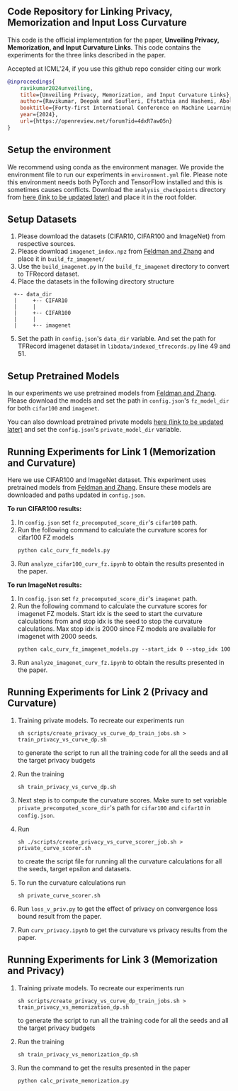 ## Code Repository for Linking Privacy, Memorization and Input Loss Curvature

This code is the official implementation for the paper, **Unveiling Privacy, Memorization, and Input Curvature Links**. This code contains the experiments for the three links described in the paper.

Accepted at ICML'24, if you use this github repo consider citing our work
```bibtex
@inproceedings{
    ravikumar2024unveiling,
    title={Unveiling Privacy, Memorization, and Input Curvature Links},
    author={Ravikumar, Deepak and Soufleri, Efstathia and Hashemi, Abolfazl and Roy, Kaushik},
    booktitle={Forty-first International Conference on Machine Learning},
    year={2024},
    url={https://openreview.net/forum?id=4dxR7awO5n}
}
```

Setup the environment
---------------------
We recommend using conda as the environment manager. We provide the environment file to run our experiments in `environment.yml` file. Please note this environment needs both PyTorch and TensorFlow installed and this is sometimes causes conflicts. Download the `analysis_checkpoints` directory from [here (link to be updated later)](example.com) and place it in the root folder.

Setup Datasets
--------------
1. Please download the datasets (CIFAR10, CIFAR100 and ImageNet) from respective sources.
2. Please download `imagenet_index.npz` from [Feldman and Zhang](https://github.com/google-research/heldout-influence-estimation) and place it in `build_fz_imagenet/`
3. Use the `build_imagenet.py` in the `build_fz_imagenet` directory to convert to TFRecord dataset.
4. Place the datasets in the following directory structure

```
  +-- data_dir
  |     +-- CIFAR10
  |     |     
  |     +-- CIFAR100
  |     |     
  |     +-- imagenet
```
5. Set the path in `config.json`'s `data_dir` variable. And set the path for TFRecord imagenet dataset in `libdata/indexed_tfrecords.py` line 49 and 51.

Setup Pretrained Models
-----------------------

In our experiments we use pretrained models from [Feldman and Zhang](https://github.com/google-research/heldout-influence-estimation). Please download the models and set the path in  `config.json`'s `fz_model_dir` for both `cifar100` and `imagenet`.

You can also download pretrained private models [here (link to be updated later)](example.com) and set the  `config.json`'s `private_model_dir` variable.

Running Experiments for Link 1 (Memorization and Curvature)
-----------------------------------------------------------
Here we use CIFAR100 and ImageNet dataset. This experiment uses pretrained models from [Feldman and Zhang](https://github.com/google-research/heldout-influence-estimation). Ensure these models are downloaded and paths updated in `config.json`.

**To run CIFAR100 results:**
1. In `config.json` set `fz_precomputed_score_dir`'s `cifar100` path.
2. Run the following command to calculate the curvature scores for cifar100 FZ models
    ```
    python calc_curv_fz_models.py
    ```
3. Run `analyze_cifar100_curv_fz.ipynb` to obtain the results presented in the paper.

**To run ImageNet results:**
1. In `config.json` set `fz_precomputed_score_dir`'s `imagenet` path.
2. Run the following command to calculate the curvature scores for imagenet FZ models. Start idx is the seed to start the curvature calculations from and stop idx is the seed to stop the curvature calculations. Max stop idx is 2000 since FZ models are available for imagenet with 2000 seeds.
    ```
    python calc_curv_fz_imagenet_models.py --start_idx 0 --stop_idx 100
    ```
3. Run `analyze_imagenet_curv_fz.ipynb` to obtain the results presented in the paper.

Running Experiments for Link 2 (Privacy and Curvature)
-----------------------------------------------------------

1. Training private models. To recreate our experiments run 
    ```
    sh scripts/create_privacy_vs_curve_dp_train_jobs.sh > train_privacy_vs_curve_dp.sh
    ```
    to generate the script to run all the training code for all the seeds and all the target privacy budgets

2. Run the training 
    ```
    sh train_privacy_vs_curve_dp.sh
    ```
3. Next step is to compute the curvature scores. Make sure to set variable `private_precomputed_score_dir`'s path for `cifar100` and `cifar10` in `config.json`.
4. Run 
    ```
    sh ./scripts/create_privacy_vs_curve_scorer_job.sh > private_curve_scorer.sh
    ``` 
    to create the script file for running all the curvature calculations for all the seeds, target epsilon and datasets. 
5. To run the curvature calculations run
    ```
    sh private_curve_scorer.sh
    ```
6. Run `loss_v_priv.py` to get the effect of privacy on convergence loss bound result from the paper.
7. Run `curv_privacy.ipynb` to get the curvature vs privacy results from the paper.

Running Experiments for Link 3 (Memorization and Privacy)
-----------------------------------------------------------

1. Training private models. To recreate our experiments run 
    ```
    sh scripts/create_privacy_vs_curve_dp_train_jobs.sh > train_privacy_vs_memorization_dp.sh
    ```
    to generate the script to run all the training code for all the seeds and all the target privacy budgets

2. Run the training 
    ```
    sh train_privacy_vs_memorization_dp.sh
    ```
3.  Run the command to get the results presented in the paper
    ```
    python calc_private_memorization.py
    ```
